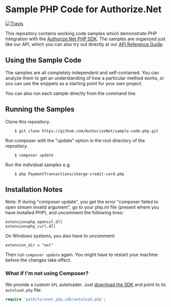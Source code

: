 # Sample PHP Code for Authorize.Net
[![Travis](https://img.shields.io/travis/AuthorizeNet/sample-code-php/master.svg)](https://travis-ci.org/AuthorizeNet/sample-code-php)

This repository contains working code samples which demonstrate PHP integration with the [Authorize.Net PHP SDK](https://github.com/AuthorizeNet/sdk-php).
The samples are organized just like our API, which you can also try out directly at our [API Reference Guide](http://developer.authorize.net/api/reference).


## Using the Sample Code

The samples are all completely independent and self-contained. You can analyze them to get an understanding of how a particular method works, or you can use the snippets as a starting point for your own project.

You can also run each sample directly from the command line.

## Running the Samples
Clone this repository.
```
    $ git clone https://github.com/AuthorizeNet/sample-code-php.git
```  
Run composer with the "update" option in the root directory of the repository.
```
    $ composer update
``` 
Run the individual samples e.g.   
```
    $ php PaymentTransactions/charge-credit-card.php
```
## Installation Notes
Note: If during "composer update", you get the error "composer failed to open stream invalid argument", go to your php.ini file (present where you have installed PHP), and uncomment the following lines:
```
extension=php_openssl.dll
extension=php_curl.dll
```
On Windows systems, you also have to uncomment:
```
extension_dir = "ext"
```
Then run `composer update` again. You might have to restart your machine before the changes take effect.

### What if I'm not using Composer?
We provide a custom `SPL` autoloader. Just [download the SDK](https://github.com/AuthorizeNet/sdk-php/releases) and point to its `autoload.php` file:

```php
require 'path/to/anet_php_sdk/autoload.php';
```
